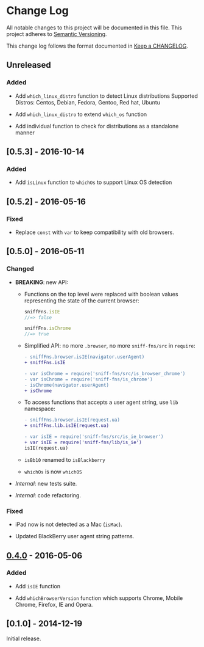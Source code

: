 # Change Log

All notable changes to this project will be documented in this file.
This project adheres to [Semantic Versioning].

This change log follows the format documented in [Keep a CHANGELOG].

[Semantic Versioning]: http://semver.org/
[Keep a CHANGELOG]: http://keepachangelog.com/

## Unreleased

### Added

- Add `which_linux_distro` function to detect Linux distributions 
  Supported Distros: Centos, Debian, Fedora, Gentoo, Red hat, Ubuntu
  
- Add `which_linux_distro` to extend `which_os` function
  
- Add individual function to check for distributions as a standalone manner
  

## [0.5.3] - 2016-10-14

### Added

- Add `isLinux` function to `whichOs` to support Linux OS detection

## [0.5.2] - 2016-05-16

### Fixed

- Replace `const` with `var` to keep compatibility with old browsers.

## [0.5.0] - 2016-05-11

### Changed

- **BREAKING**: new API:

  - Functions on the top level were replaced with boolean values
    representing the state of the current browser:

    ```js
    sniffFns.isIE
    //=> false

    sniffFns.isChrome
    //=> true
    ```

  - Simplified API: no more `.browser`, no more `sniff-fns/src` in `require`:

    ```diff
    - sniffFns.browser.isIE(navigator.userAgent)
    + sniffFns.isIE

    - var isChrome = require('sniff-fns/src/is_browser_chrome')
    - var isChrome = require('sniff-fns/is_chrome')
    - isChrome(navigator.userAgent)
    + isChrome
    ```

  - To access functions that accepts a user agent string,
    use `lib` namespace:

    ```diff
    - sniffFns.browser.isIE(request.ua)
    + sniffFns.lib.isIE(request.ua)

    - var isIE = require('sniff-fns/src/is_ie_browser')
    + var isIE = require('sniff-fns/lib/is_ie')
    isIE(request.ua)
    ```

  - `isBb10` renamed to `isBlackberry`

  - `whichOs` is now `whichOS`

- *Internal*: new tests suite.

- *Internal*: code refactoring.

### Fixed

- iPad now is not detected as a Mac (`isMac`).

- Updated BlackBerry user agent string patterns.

## [0.4.0] - 2016-05-06

### Added

- Add `isIE` function

- Add `whichBrowserVersion` function which supports Chrome, Mobile Chrome,
  Firefox, IE and Opera.

## [0.1.0] - 2014-12-19

Initial release.

[Unreleased]: https://github.com/js-fns/sniff-fns/compare/v0.4.0...HEAD
[0.4.0]: https://github.com/js-fns/sniff-fns/compare/v0.1.0...v0.4.0

